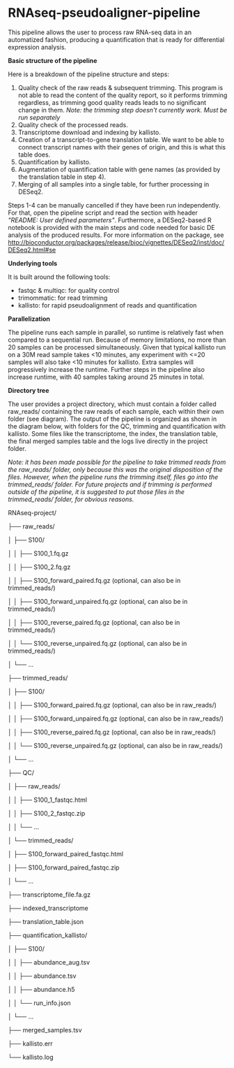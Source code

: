 # RNAseq-pseudoaligner-pipeline

This pipeline allows the user to process raw RNA-seq data in an automatized fashion, producing a quantification that is ready for differential expression analysis. 

**Basic structure of the pipeline**

Here is a breakdown of the pipeline structure and steps:

1. Quality check of the raw reads & subsequent trimming. This program is not able to read the content of the quality report, so it performs trimming regardless, as trimming good quality reads leads to no significant change in them. _Note: the trimming step doesn't currently work. Must be run separately_
2. Quality check of the processed reads.
3. Transcriptome download and indexing by kallisto.
4. Creation of a transcript-to-gene translation table. We want to be able to connect transcript names with their genes of origin, and this is what this table does.
5. Quantification by kallisto.
6. Augmentation of quantification table with gene names (as provided by the translation table in step 4).
7. Merging of all samples into a single table, for further processing in DESeq2.

Steps 1-4 can be manually cancelled if they have been run independently. For that, open the pipeline script and read the section with header _"README: User defined parameters"_.
Furthermore, a DESeq2-based R notebook is provided with the main steps and code needed for basic DE analysis of the produced results. For more information on the package, see <http://bioconductor.org/packages/release/bioc/vignettes/DESeq2/inst/doc/DESeq2.html#se>

**Underlying tools**

It is built around the following tools:

- fastqc & multiqc: for quality control
- trimommatic: for read trimming
- kallisto: for rapid pseudoalignment of reads and quantification

**Parallelization**

The pipeline runs each sample in parallel, so runtime is relatively fast when compared to a sequential run. Because of memory limitations, no more than 20 samples can be processed simultaneously. Given that typical kallisto run on a 30M read sample takes <10 minutes, any experiment with <=20 samples will also take <10 minutes for kallisto. Extra samples will progressively increase the runtime. Further steps in the pipeline also increase runtime, with 40 samples taking around 25 minutes in total.


**Directory tree**

The user provides a project directory, which must contain a folder called raw_reads/ containing the raw reads of each sample, each within their own folder (see diagram). The output of the pipeline is organized as shown in the diagram below, with folders for the QC, trimming and quantification with kallisto. Some files like the transcriptome, the index, the translation table, the final merged samples table and the logs live directly in the project folder.

_Note: it has been made possible for the pipeline to take trimmed reads from the raw_reads/ folder, only because this was the original disposition of the files. However, when the pipeline runs the trimming itself, files go into the trimmed_reads/ folder. For future projects and if trimming is performed outside of the pipeline, it is suggested to put those files in the trimmed_reads/ folder, for obvious reasons._

RNAseq-project/

├── raw_reads/

│   ├── S100/

│   │   ├── S100_1.fq.gz

│   │   ├── S100_2.fq.gz

│   │   ├── S100_forward_paired.fq.gz (optional, can also be in trimmed_reads/)

│   │   ├── S100_forward_unpaired.fq.gz (optional, can also be in trimmed_reads/)

│   │   ├── S100_reverse_paired.fq.gz (optional, can also be in trimmed_reads/)

│   │   └── S100_reverse_unpaired.fq.gz (optional, can also be in trimmed_reads/)

│   └── ...

├── trimmed_reads/   

│   ├── S100/

│   │   ├── S100_forward_paired.fq.gz (optional, can also be in raw_reads/)

│   │   ├── S100_forward_unpaired.fq.gz (optional, can also be in raw_reads/)

│   │   ├── S100_reverse_paired.fq.gz (optional, can also be in raw_reads/)

│   │   └── S100_reverse_unpaired.fq.gz (optional, can also be in raw_reads/)

│   └── ...

├── QC/

│   ├── raw_reads/

│   │   ├── S100_1_fastqc.html

│   │   ├── S100_2_fastqc.zip

│   │   └── ...

│   └── trimmed_reads/

│       ├── S100_forward_paired_fastqc.html

│       ├── S100_forward_paired_fastqc.zip

│       └── ...

├── transcriptome_file.fa.gz

├── indexed_transcriptome

├── translation_table.json

├── quantification_kallisto/

│   ├── S100/

│   │   ├── abundance_aug.tsv

│   │   ├── abundance.tsv

│   │   ├── abundance.h5

│   │   └── run_info.json

│   └── ...

├── merged_samples.tsv

├── kallisto.err

└── kallisto.log


